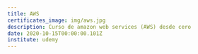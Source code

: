 ```yaml
---
title: AWS
certificates_image: img/aws.jpg
description: Curso de amazon web services (AWS) desde cero
date: 2020-10-15T00:00:00.101Z
institute: udemy
---
```

